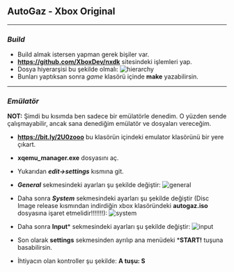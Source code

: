 ## **AutoGaz - Xbox Original**
--------------
###  ***Build***
- Build almak istersen yapman gerek bişiler var.
- **https://github.com/XboxDev/nxdk** sitesindeki işlemleri yap.
- Dosya hiyerarşisi bu şekilde olmalı:
![hierarchy](https://i.imgur.com/dtj5Pq1.png)
- Bunları yaptıksan sonra *game* klasörü içinde **make** yazabilirsin.
-----------------
### ***Emülatör***
**NOT:** Şimdi bu kısımda ben sadece bir emülatörle denedim. O yüzden sende çalışmayabilir, ancak sana denediğim emülatör ve dosyaları vereceğim.
- **https://bit.ly/2U0zooo** bu klasörün içindeki emulator klasörünü bir yere çıkart.
- **xqemu_manager.exe** dosyasını aç.
- Yukarıdan ***edit->settings*** kısmına git.
- ***General*** sekmesindeki ayarları şu şekilde değiştir:
![general](https://i.imgur.com/PtjLxGo.png)
- Daha sonra ***System*** sekmesindeki ayarları şu şekilde değiştir (Disc Image release kısmından indirdiğin xbox 
klasöründeki **autogaz.iso** dosyasına işaret etmelidir!!!!!!!):
![system](https://i.imgur.com/w5pO9qZ.png)
- Daha sonra **Input*** sekmesindeki ayarları şu şekilde değiştir:
![input](https://i.imgur.com/DkdbpYa.png)
- Son olarak **settings** sekmesinden ayrılıp ana menüdeki ***START!** tuşuna basabilirsin.

- İhtiyacın olan kontroller şu şekilde: **A tuşu: S**

